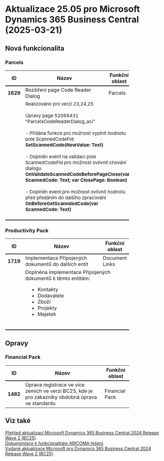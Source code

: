 ﻿# Aktualizace 25.05 pro Microsoft Dynamics 365 Business Central (2025-03-21)

## Nová funkcionalita

### Parcels
<table style="width:80%"><tr><th style="width:8%">ID</th><th style="width:70%">Název</th><th style="width:22%">Funkční oblast</th></tr>
<tr>
        <td style="border-top: 2px solid #000;"><b>1629</b></td>
        <td style="border-top: 2px solid #000;">Rozšíření page Code Reader Dialog</td>
        <td style="border-top: 2px solid #000;">Parcels</td>
        </tr><tr>
            <td style="border-bottom: 2px solid #000;"></td>
            <td style="border-bottom: 2px solid #000;" colspan="2"><div><span style="box-sizing:border-box;font-size:15px;">Realizováno pro verzi 23,24,25<br style="box-sizing:border-box;"></span><div style="box-sizing:border-box;font-size:15px;"><br style="box-sizing:border-box;"> </div><div style="box-sizing:border-box;font-size:15px;">Úpravy page 52068431 &quot;ParcelsCodeReaderDialog_aci&quot;<br style="box-sizing:border-box;"> </div><div style="box-sizing:border-box;font-size:15px;"><br style="box-sizing:border-box;"> </div><div style="box-sizing:border-box;font-size:15px;">- Přidána funkce pro možnost vyplnit hodnotu pole ScannedCodeFld:<br style="box-sizing:border-box;"> </div><div style="box-sizing:border-box;font-size:15px;"><b style="box-sizing:border-box;">SetScannedCode(NewValue: Text)</b><br style="box-sizing:border-box;"> </div><div style="box-sizing:border-box;font-size:15px;"><br style="box-sizing:border-box;"> </div><div style="box-sizing:border-box;font-size:15px;">- Doplněn event na validaci pole ScannedCodeFld pro možnost ovlivnit chování dialogu<br style="box-sizing:border-box;"> </div><div style="box-sizing:border-box;font-size:15px;"><b style="box-sizing:border-box;">OnValidateScannedCodeBeforePageClose(var ScannedCode: Text; var ClosePage: Boolean)</b><br style="box-sizing:border-box;"> </div><div style="box-sizing:border-box;font-size:15px;"><br style="box-sizing:border-box;"> </div><div style="box-sizing:border-box;font-size:15px;">- Doplněn event pro možnost ovlivnit hodnotu před předáním do dalšího zpracování<br style="box-sizing:border-box;"> </div><div style="box-sizing:border-box;font-size:15px;"><b style="box-sizing:border-box;">OnBeforeGetScanndedCode(var ScannedCode: Text)</b> </div><br> </div></td>
            </tr> </table>

### Productivity Pack
<table style="width:80%"><tr><th style="width:8%">ID</th><th style="width:70%">Název</th><th style="width:22%">Funkční oblast</th></tr>
<tr>
        <td style="border-top: 2px solid #000;"><b>1719</b></td>
        <td style="border-top: 2px solid #000;">Implementace Připojených dokumentů do dalších entit</td>
        <td style="border-top: 2px solid #000;">Document Links</td>
        </tr><tr>
            <td style="border-bottom: 2px solid #000;"></td>
            <td style="border-bottom: 2px solid #000;" colspan="2"><div><div style="box-sizing:border-box;">Doplněna implementace Připojených dokumentů k těmto entitám: </div><div style="box-sizing:border-box;"><ul style="box-sizing:border-box;padding:0px 0px 0px 40px;"><li style="box-sizing:border-box;">Kontakty </li><li style="box-sizing:border-box;">Dodavatele </li><li style="box-sizing:border-box;">Zboží&nbsp; </li><li style="box-sizing:border-box;">Projekty </li><li style="box-sizing:border-box;">Majetek </li> </ul> </div><br> </div></td>
            </tr> </table>

## Opravy

### Financial Pack
<table style="width:80%"><tr><th style="width:8%">ID</th><th style="width:70%">Název</th><th style="width:22%">Funkční oblast</th></tr>
<tr>
        <td style="border-top: 2px solid #000;"><b>1482</b></td>
        <td style="border-top: 2px solid #000;">Úprava registrace ve více zemích ve verzi BC25, kde je pro zákazníky obdobná úprava ve standardu</td>
        <td style="border-top: 2px solid #000;">Financial Pack</td>
        </tr> </table>

## Viz také 

[Přehled aktualizací Microsoft Dynamics 365 Business Central 2024 Release Wave 2 (BC25)](Updates-bc25.md).  
[Dokumentace k funkcionalitám ARICOMA řešení](https://www.aricoma.com/docs/cs-cz/dynamics365/business-central/Solutions/solutions.html).    
[Vydané aktualizace Microsoft pro Dynamics 365 Business Central 2024 Release Wave 2 (BC25)](https://learn.microsoft.com/en-us/dynamics365/business-central/dev-itpro/whatsnew/whatsnew-update-25-1). 

